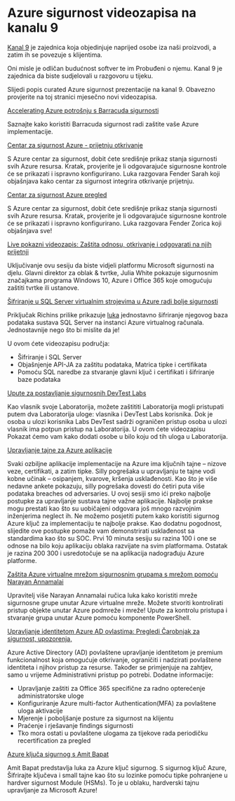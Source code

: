 <properties
   pageTitle="Azure sigurnost videozapisa na kanalu 9 | Microsoft Azure"
   description="U članku daje curated popis prezentacija Azure sigurnosti na kanal 9. Kanal 9 je zajednica koja se povezuje s osobama koje koriste naši Proizvodi s osobama iza naši proizvodi."
   services="security"
   documentationCenter="na"
   authors="TomShinder"
   manager="MBaldwin"
   editor="TomSh"/>

<tags
   ms.service="security"
   ms.devlang="na"
   ms.topic="article"
   ms.tgt_pltfrm="na"
   ms.workload="na"
   ms.date="08/09/2016"
   ms.author="terrylan"/>

# <a name="azure-security-videos-on-channel-9"></a>Azure sigurnost videozapisa na kanalu 9

[Kanal 9](https://channel9.msdn.com/) je zajednica koja objedinjuje naprijed osobe iza naši proizvodi, a zatim ih se povezuje s klijentima.

Oni misle je odličan budućnost softver te im Probuđeni o njemu. Kanal 9 je zajednica da biste sudjelovali u razgovoru u tijeku.

Slijedi popis curated Azure sigurnost prezentacije na kanal 9. Obavezno provjerite na toj stranici mjesečno novi videozapisa.

[Accelerating Azure potrošnju s Barracuda sigurnosti](https://channel9.msdn.com/events/Microsoft-Azure-Marketplace-ISV-Solutions-Webinar-Series/Webinar-1-Accelerating-Azure-Consumption-with-Barracuda-Security/Webinar-1-Accelerating-Azure-Consumption-with-Barracuda-Security)

Saznajte kako koristiti Barracuda sigurnost radi zaštite vaše Azure implementacije.

[Centar za sigurnost Azure - prijetnju otkrivanje](https://channel9.msdn.com/Shows/Azure-Friday/Azure-Security-Center-Threat-Detection)

S Azure centar za sigurnost, dobit ćete središnje prikaz stanja sigurnosti svih Azure resursa. Kratak, provjerite je li odgovarajuće sigurnosne kontrole će se prikazati i ispravno konfigurirano. Luka razgovara Fender Sarah koji objašnjava kako centar za sigurnost integrira otkrivanje prijetnju.

[Centar za sigurnost Azure pregled](https://channel9.msdn.com/Shows/Azure-Friday/Azure-Security-Center-Overview)

S Azure centar za sigurnost, dobit ćete središnje prikaz stanja sigurnosti svih Azure resursa. Kratak, provjerite je li odgovarajuće sigurnosne kontrole će se prikazati i ispravno konfigurirano. Luka razgovara Fender Zorica koji objašnjava sve!

[Live pokazni videozapis: Zaštita odnosu, otkrivanje i odgovarati na njih prijetnji](https://channel9.msdn.com/events/Virtual-Security-Summit/Virtual-Security-Summit-2016/Live-Demo-Protecting-against-Detecting-and-Responding-to-Threats)

Uključivanje ovu sesiju da biste vidjeli platformu Microsoft sigurnosti na djelu. Glavni direktor za oblak & tvrtke, Julia White pokazuje sigurnosnim značajkama programa Windows 10, Azure i Office 365 koje omogućuju zaštiti tvrtke ili ustanove.

[Šifriranje u SQL Server virtualnim strojevima u Azure radi bolje sigurnosti](https://channel9.msdn.com/Shows/Azure-Friday/Encryption-in-SQL-Azure-for-better-security)

Priključak Richins prilike prikazuje [luka](https://channel9.msdn.com/Niners/Glucose) jednostavno šifriranje njegovog baza podataka sustava SQL Server na instanci Azure virtualnog računala. Jednostavnije nego što bi mislite da je!

U ovom ćete videozapisu područja:

- Šifriranje i SQL Server
- Objašnjenje API-JA za zaštitu podataka, Matrica tipke i certifikata
- Pomoću SQL naredbe za stvaranje glavni ključ i certifikati i šifriranje baze podataka

[Upute za postavljanje sigurnosnih DevTest Labs](https://channel9.msdn.com/Blogs/Windows-Azure/How-to-set-security-in-your-DevTest-Lab)

Kao vlasnik svoje Laboratorija, možete zaštititi Laboratorija mogli pristupati putem dva Laboratorija uloge: vlasnika i DevTest Labs korisnika. Dok je osoba u ulozi korisnika Labs DevTest sadrži ograničen pristup osoba u ulozi vlasnik ima potpun pristup na Laboratorija. U ovom ćete videozapisu Pokazat ćemo vam kako dodati osobe u bilo koju od tih uloga u Laboratorija.

[Upravljanje tajne za Azure aplikacije](https://channel9.msdn.com/events/Build/2016/P456)

Svaki ozbiljne aplikacije implementacije na Azure ima ključnih tajne – nizove veze, certifikati, a zatim tipke. Silly pogrešaka u upravljanju te tajne vodi kobne učinak – osipanjem, kvarove, kršenja usklađenosti. Kao što je više nedavne ankete pokazuju, silly pogrešaka dovesti do četiri puta više podataka breaches od adversaries. U ovoj sesiji smo ići preko najbolje postupke za upravljanje sustava tajne važne aplikacije. Najbolje prakse mogu prestati kao što su uobičajeni odgovara još mnogo razvojnim inženjerima neglect ih. Ne možemo posjetiti putem kako koristiti sigurnog Azure ključ za implementaciju te najbolje prakse. Kao dodatnu pogodnost, slijedite ove postupke pomaže vam demonstrirati usklađenost sa standardima kao što su SOC. Prvi 10 minuta sesiju su razina 100 i one se odnose na bilo koju aplikaciju oblaka razvijate na svim platformama. Ostatak je razina 200 300 i usredotočuje se na aplikacija nadograđuju Azure platforme.

[Zaštita Azure virtualne mrežom sigurnosnim grupama s mrežom pomoću Narayan Annamalai](https://channel9.msdn.com/Shows/Azure-Friday/Sucruing-your-Azure-Virtual-Network-using-Network-ACLs-with-Narayan-Annamalai)

Upravitelj više Narayan Annamalai ručica luka kako koristiti mreže sigurnosne grupe unutar Azure virtualne mreže. Možete stvoriti kontrolirati pristup objekte unutar Azure podmreže i mreže! Upute za kontrolu pristupa i stvaranje grupa unutar Azure pomoću komponente PowerShell.

[Upravljanje identitetom Azure AD ovlastima: Pregledi Čarobnjak za sigurnost, upozorenja,](https://channel9.msdn.com/Series/Azure-Active-Directory-Videos-Demos/Azure-AD-Privileged-Identity-Management-Security-Wizard-Alerts-Reviews)

Azure Active Directory (AD) povlaštene upravljanje identitetom je premium funkcionalnost koja omogućuje otkrivanje, ograničiti i nadzirati povlaštene identiteta i njihov pristup za resurse. Također se primjenjuje na zahtjev, samo u vrijeme Administrativni pristup po potrebi. Dodatne informacije:

- Upravljanje zaštiti za Office 365 specifične za radno opterećenje administratorske uloge
- Konfiguriranje Azure multi-factor Authentication(MFA) za povlaštene uloga aktivacije
- Mjerenje i poboljšanje posture za sigurnost na klijentu
- Praćenje i rješavanje findings sigurnosti
- Tko mora ostati u povlaštene ulogama za tijekove rada periodičku recertification za pregled

[Azure ključa sigurnog s Amit Bapat](https://channel9.msdn.com/Shows/Azure-Friday/Azure-Key-Vault-with-Amit-Bapat)

Amit Bapat predstavlja luka za Azure ključ sigurnog. S sigurnog ključ Azure, Šifrirajte ključeva i small tajne kao što su lozinke pomoću tipke pohranjene u hardver sigurnost Module (HSMs). To je u oblaku, hardverski tajnu upravljanje za Microsoft Azure!
